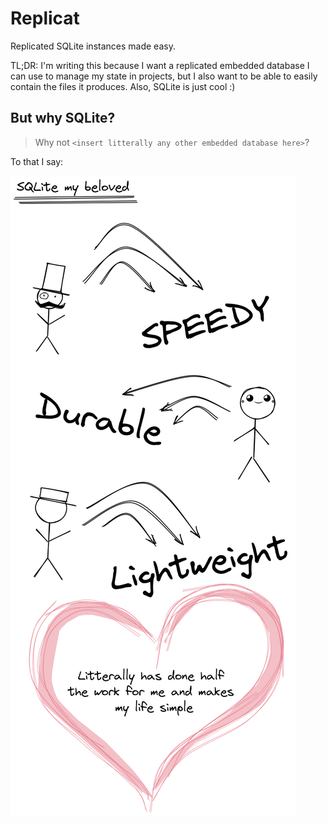 # Replicat

Replicated SQLite instances made easy.

TL;DR: I'm writing this because I want a replicated embedded database I can use to manage my state 
in projects, but I also want to be able to easily contain the files it produces. Also, SQLite is just cool :)

## But why SQLite?

> Why not `<insert litterally any other embedded database here>`? 

To that I say:

![sqlite my beloved](/assets/sqlite-my-beloved.png)